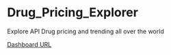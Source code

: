 # Drug_Pricing_Explorer
Explore API Drug pricing and trending all over the world

[Dashboard URL](https://share.streamlit.io/nguyenvu06/drug_pricing_explorer/main/PharmaCompassExplorer_st.py)
